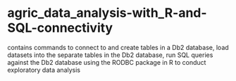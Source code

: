 # agric_data_analysis-with_R-and-SQL-connectivity
contains commands to connect to and create tables in a Db2 database, load datasets into the separate tables in the Db2 database, run SQL queries against the Db2 database using the RODBC package in R to conduct exploratory data analysis
